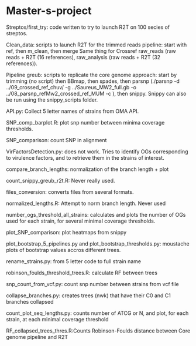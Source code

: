 # Master-s-project

Streptos/first_try: code written to try to launch R2T on 100 secies of streptos.

Clean_data: scripts to launch R2T for the trimmed reads pipeline: start with ref, then m_clean, then merge
Same thing for Crossref raw_reads (raw reads + R2T (16 references), raw_analysis (raw reads + R2T (32 references)). 

Pipeline greub: scripts to replicate the core genome approach: start by trimming (no script) then BBmap, then spades, then parsnp (./parsnp -d ../09_crossed_ref_chuv/ -g ../Saureus_MW2_full.gb -o ../08_parsnp_refMw2_crossed_ref_MUM -c
), then snippy. Snippy can also be run using the snippy_scripts folder.

API.py: Collect 5 letter names of strains from OMA API.

SNP_comp_barplot.R: plot snp number between minima coverage thresholds.

SNP_comparison: count SNP in alignment

VirFactorsDetection.py: does not work. Tries to identify OGs corresponding to virulence factors, and to retrieve them in the strains of interest.

compare_branch_lengths: normalization of the branch length + plot

count_snippy_greub_r2t.R: Never really used. 

files_conversion: converts files from several formats. 

normalized_lengths.R: Attempt to norm branch length. Never used

number_ogs_threshold_all_strains: calculates and plots the number of OGs used for each strain, for several minimal coverage thresholds. 

plot_SNP_comparison: plot heatmaps from snippy

plot_bootstrap_5_pipelines.py and plot_bootstrap_thresholds.py: moustache plots of bootstrap values accros different trees. 

rename_strains.py: from 5 letter code to full strain name

robinson_foulds_threshold_trees.R: calculate RF between trees

snp_count_from_vcf.py: count snp number between strains from vcf file

collapse_branches.py: creates trees (nwk) that have their C0 and C1 branches collapsed

count_plot_seq_lengths.py: counts number of ATCG or N, and plot, for each strain, at each minimal coverage threshold

RF_collapsed_trees_thres.R:Counts Robinson-Foulds distance between Core genome pipeline and R2T



